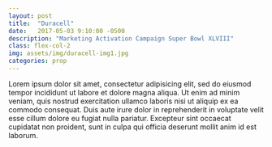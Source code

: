 ```yaml
---
layout: post
title:  "Duracell"
date:   2017-05-03 9:10:00 -0500
description: "Marketing Activation Campaign Super Bowl XLVIII"
class: flex-col-2
img: assets/img/duracell-img1.jpg
categories: prop
---
```

Lorem ipsum dolor sit amet, consectetur adipisicing elit, sed do eiusmod tempor incididunt ut labore et dolore magna aliqua. Ut enim ad minim veniam, quis nostrud exercitation ullamco laboris nisi ut aliquip ex ea commodo consequat. Duis aute irure dolor in reprehenderit in voluptate velit esse cillum dolore eu fugiat nulla pariatur. Excepteur sint occaecat cupidatat non proident, sunt in culpa qui officia deserunt mollit anim id est laborum.
